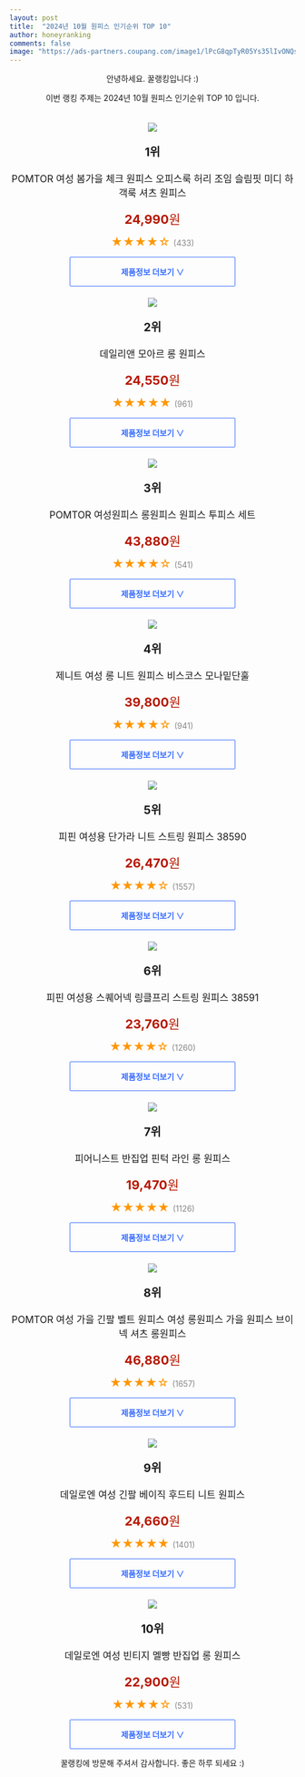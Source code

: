 ```yaml
---
layout: post
title:  "2024년 10월 원피스 인기순위 TOP 10"
author: honeyranking
comments: false
image: "https://ads-partners.coupang.com/image1/lPcG8qpTyR05Ys35lIvONQsMstDvcNMR3vCqbmVzE4UZhsFbP9uqgk3btBWjVP3suEa7XA9KQ-No6TgZYbIjE1WWW70F002S_Kh1EVkB8Y-n32sKDJ2y3MeBUhJFOeZP3gO-CBafOISmMsucm8_2rbiqMw5EAJYUPaXQzxlqla1861MCjUwTQN533eJZj1HWOLlkJrd4SCLMExdRtAiz-PmgCyL9tFVeFNzrQSScS2jIEOBYsJctukiQ1-lQ7o1fEyrWAN-brnj5e3TFhYMnNkUupAD8SyGnGzws2ACbfrrPg5A3Q7KMq90="
---
```

<p style="text-align: center;">안녕하세요. 꿀랭킹입니다 :)</p>
<p style="text-align: center;">이번 랭킹 주제는 2024년 10월 원피스 인기순위 TOP 10 입니다.</p><center><img src="https://ads-partners.coupang.com/image1/lPcG8qpTyR05Ys35lIvONQsMstDvcNMR3vCqbmVzE4UZhsFbP9uqgk3btBWjVP3suEa7XA9KQ-No6TgZYbIjE1WWW70F002S_Kh1EVkB8Y-n32sKDJ2y3MeBUhJFOeZP3gO-CBafOISmMsucm8_2rbiqMw5EAJYUPaXQzxlqla1861MCjUwTQN533eJZj1HWOLlkJrd4SCLMExdRtAiz-PmgCyL9tFVeFNzrQSScS2jIEOBYsJctukiQ1-lQ7o1fEyrWAN-brnj5e3TFhYMnNkUupAD8SyGnGzws2ACbfrrPg5A3Q7KMq90=" style="margin-top:20px" /></center><p style="text-align: center; font-size: 20px"><b>1위</b></p><p style="text-align: center; font-size: 17px">POMTOR 여성 봄가을 체크 원피스 오피스룩 허리 조임 슬림핏 미디 하객룩 셔츠 원피스</p><p style="text-align: center;"><span style="color: #b61800; font-size: 22px;"><b>24,990</b>원</span></p><p style="text-align: center;"><span style="color: #ff9600; font-size: 20px;">★★★★☆ </span><span style="color: #878787;">(433)</span></p><center><a href="https://link.coupang.com/re/AFFSDP?lptag=AF3899140&subid=honeyrank&pageKey=8217357077&itemId=23607570417&vendorItemId=90633280014&traceid=V0-153-4dcc4528aaa4f697&requestid=20241028210000876275960877&token=31850B%7CGM"><div style="font-size: 14px; display: inline-block; padding: 15px 90px; color: #346aff; border-radius: 2px; border: 1px solid #346aff; cursor: pointer;"><b>제품정보 더보기 &or;</b></div></a></center><center><img src="https://ads-partners.coupang.com/image1/PyaAYQzdUkhUxgWcP72MYfgaGAIoutI_wW7DgQ4vwnqs1Z6KUyJitsqsVG_xAFJ1DCGdYh93tq0kRkYmmslpeijtrTwn0QgTvQ3PbSb8YxJn6ATTbZX7a8Cdz9J7Zh4ufBD4QAP_DVav9LmkgQYxMjg1iJYaxYptMYCosuaHa5pBVxZnT5ZgysLGj6YPRp3f-ghnPyEXr6JGUAFemOsGUCxYylPPTBrG3-eYUk04iBhCqT-x6WqVKEzfKhLFizQwtqIXu8s7RqRksFalRnrLVGJvJwZe8S7_sHLRoU_V3oXybLhm4JuJ4P0=" style="margin-top:20px" /></center><p style="text-align: center; font-size: 20px"><b>2위</b></p><p style="text-align: center; font-size: 17px">데일리앤 모아르 롱 원피스</p><p style="text-align: center;"><span style="color: #b61800; font-size: 22px;"><b>24,550</b>원</span></p><p style="text-align: center;"><span style="color: #ff9600; font-size: 20px;">★★★★★ </span><span style="color: #878787;">(961)</span></p><center><a href="https://link.coupang.com/re/AFFSDP?lptag=AF3899140&subid=honeyrank&pageKey=7159130235&itemId=18013670523&vendorItemId=86972902341&traceid=V0-153-d8ecd8b95ecd63b8&requestid=20241028210000876275960877&token=31850B%7CGM"><div style="font-size: 14px; display: inline-block; padding: 15px 90px; color: #346aff; border-radius: 2px; border: 1px solid #346aff; cursor: pointer;"><b>제품정보 더보기 &or;</b></div></a></center><center><img src="https://ads-partners.coupang.com/image1/xYFQJdBcEQztsVcixcvNlSf3y0o3p_bQS-Nz6lSbC9hD9krZqoGvuqwnR5NATWq6mlEpyvwtEitLgDmFceqOvxFhVxxWSc1f5AJYMNUF8DO7V7zwE0rA6sxdohOBcSSv_Uhceie2AK8c-oZx0H1CiKe5MTI2N233wwM36Dv6l_Kolg3aJ3D0cEk9JB6BWqJCxvOJmZuYxxb_s6Guqb0HTN2q8TRtQ8dgcwxiHPKsjc9f7P7LWvHqAzatut3yfTbyd6kXQgdjav7_TJwTLseXRDME6pC43OryiB2JOzUUQ3NQLGDZ_BqTanc=" style="margin-top:20px" /></center><p style="text-align: center; font-size: 20px"><b>3위</b></p><p style="text-align: center; font-size: 17px">POMTOR 여성원피스 롱원피스 원피스 투피스 세트</p><p style="text-align: center;"><span style="color: #b61800; font-size: 22px;"><b>43,880</b>원</span></p><p style="text-align: center;"><span style="color: #ff9600; font-size: 20px;">★★★★☆ </span><span style="color: #878787;">(541)</span></p><center><a href="https://link.coupang.com/re/AFFSDP?lptag=AF3899140&subid=honeyrank&pageKey=8266386364&itemId=23819317863&vendorItemId=91350690514&traceid=V0-153-49af2b2366b352e6&requestid=20241028210000876275960877&token=31850B%7CGM"><div style="font-size: 14px; display: inline-block; padding: 15px 90px; color: #346aff; border-radius: 2px; border: 1px solid #346aff; cursor: pointer;"><b>제품정보 더보기 &or;</b></div></a></center><center><img src="https://ads-partners.coupang.com/image1/RuoioFwiaWrippumRtfK_P4_dIYvHPxulxDjLj2MJfqwOeM0gmB8bqm9BU8v3TMWWixmaaMhobSvwjK6bscG8wMjfXKc_WDIF43mc6_mKFOAcsxzH2vOA-yFrs5pdRSsN17G7dg3RKAuCtS0CHAP7kodHfor6Jx6SBs7vMpRKMh43GjI7Oc8AHwq6l6a6JyLndopl3kbKw5DtAGeMnZ46F9LUVDtGp0vuggmQET1mjCE8BwTdH_dI3SsidwIzd2eXC6hLs_jGSIOMOZfNxU8oVL8gRSzDEaIVnyNzROI_19kPVy4kcZyuWQ=" style="margin-top:20px" /></center><p style="text-align: center; font-size: 20px"><b>4위</b></p><p style="text-align: center; font-size: 17px">제니트 여성 롱 니트 원피스 비스코스 모나밑단훌</p><p style="text-align: center;"><span style="color: #b61800; font-size: 22px;"><b>39,800</b>원</span></p><p style="text-align: center;"><span style="color: #ff9600; font-size: 20px;">★★★★☆ </span><span style="color: #878787;">(941)</span></p><center><a href="https://link.coupang.com/re/AFFSDP?lptag=AF3899140&subid=honeyrank&pageKey=5155418438&itemId=7091282480&vendorItemId=79347170067&traceid=V0-153-4b8f505412b269ba&requestid=20241028210000876275960877&token=31850B%7CGM"><div style="font-size: 14px; display: inline-block; padding: 15px 90px; color: #346aff; border-radius: 2px; border: 1px solid #346aff; cursor: pointer;"><b>제품정보 더보기 &or;</b></div></a></center><center><img src="https://ads-partners.coupang.com/image1/IV5EFMSUzqVWHdYpIYEahuMAM2XhRjCbbFZmYH8bz97huWki4WFsga5GgQGtziKuve0bvo3bO37tyxNsEGYKCAJ7dr2GRaLRp3I84jc2m8SGiNvuE_QNygeVcf8Lw9B9tEahdQQNwcavSpUiaZLNZvJZOB6HxDnZgPwn0dhn7bPXWy-SUfNGrnTf1gYPTpI0yMSR7R-5_gLQUvrVSvl-g0fMiOn8xS02R_988XTuuk3kom2azmqfMDWvv1fkL_u5jTi3mc2HhKLkU1tanP5ITnRS2w==" style="margin-top:20px" /></center><p style="text-align: center; font-size: 20px"><b>5위</b></p><p style="text-align: center; font-size: 17px">피핀 여성용 단가라 니트 스트링 원피스 38590</p><p style="text-align: center;"><span style="color: #b61800; font-size: 22px;"><b>26,470</b>원</span></p><p style="text-align: center;"><span style="color: #ff9600; font-size: 20px;">★★★★☆ </span><span style="color: #878787;">(1557)</span></p><center><a href="https://link.coupang.com/re/AFFSDP?lptag=AF3899140&subid=honeyrank&pageKey=7548701156&itemId=19860737618&vendorItemId=87147523149&traceid=V0-153-d3a8c0e4dd2a5772&requestid=20241028210000876275960877&token=31850B%7CGM"><div style="font-size: 14px; display: inline-block; padding: 15px 90px; color: #346aff; border-radius: 2px; border: 1px solid #346aff; cursor: pointer;"><b>제품정보 더보기 &or;</b></div></a></center><center><img src="https://ads-partners.coupang.com/image1/_gfUe-_UpNfvvfYs_u_Qkm7iZy_IsKLK2qUs1MaC-rHHbaVsQxCaGIdsrNcjYDwCE1vDYiMYtvJYgyWywwwWDIuGtqYWXxNEIshzlGgX3_T6MCs9KokboVovQFFE3wEhgJZ_xYw59ojh-rWZAuSHYGZPgGUc4OrDXvqJFo5bKkUm7FiidTX-hgpaQfpwxzPgZIFexNG9iHPQdAY3shQZTr9d0kxPmnS38fAiN2CBvgo48r8k6OgQT7QvNL6bpOWlVHs2Z33wLVj1JpGSoq32YgI=" style="margin-top:20px" /></center><p style="text-align: center; font-size: 20px"><b>6위</b></p><p style="text-align: center; font-size: 17px">피핀 여성용 스퀘어넥 링클프리 스트링 원피스 38591</p><p style="text-align: center;"><span style="color: #b61800; font-size: 22px;"><b>23,760</b>원</span></p><p style="text-align: center;"><span style="color: #ff9600; font-size: 20px;">★★★★☆ </span><span style="color: #878787;">(1260)</span></p><center><a href="https://link.coupang.com/re/AFFSDP?lptag=AF3899140&subid=honeyrank&pageKey=7548701207&itemId=19860737729&vendorItemId=87147522962&traceid=V0-153-d3c5867640c4476f&requestid=20241028210000876275960877&token=31850B%7CGM"><div style="font-size: 14px; display: inline-block; padding: 15px 90px; color: #346aff; border-radius: 2px; border: 1px solid #346aff; cursor: pointer;"><b>제품정보 더보기 &or;</b></div></a></center><center><img src="https://ads-partners.coupang.com/image1/_DCX3Z7t8zkkD4OG_PAaFa8BWYnpXnPB5fTTP1jfZZFtq2NIr7CsVw6_CVFP_u59mbruI9PQqnCzPYIYeiQApHT2YbTp5KkpVQY6I_s3lAqX--OaiS-6JW2d2CEzTZowGxhvg9DXOaRY5qSC7DpdxMzg23QOYxjyrbHZknMH6eL5FkMaYlmes-GkQP06ajfokUEnUN2H6nRk6Uev1K1QtrJcGw1wNKas7cw2ZvZ5aGAih-rYZSkCGO9xvEa3Bxgno7nFcRuyq_xp7t6yfBhPUBo=" style="margin-top:20px" /></center><p style="text-align: center; font-size: 20px"><b>7위</b></p><p style="text-align: center; font-size: 17px">피어니스트 반집업 핀턱 라인 롱 원피스</p><p style="text-align: center;"><span style="color: #b61800; font-size: 22px;"><b>19,470</b>원</span></p><p style="text-align: center;"><span style="color: #ff9600; font-size: 20px;">★★★★★ </span><span style="color: #878787;">(1126)</span></p><center><a href="https://link.coupang.com/re/AFFSDP?lptag=AF3899140&subid=honeyrank&pageKey=7517790632&itemId=19711524488&vendorItemId=86815876316&traceid=V0-153-86e68c2f34083563&requestid=20241028210000876275960877&token=31850B%7CGM"><div style="font-size: 14px; display: inline-block; padding: 15px 90px; color: #346aff; border-radius: 2px; border: 1px solid #346aff; cursor: pointer;"><b>제품정보 더보기 &or;</b></div></a></center><center><img src="https://ads-partners.coupang.com/image1/89nKrePtn1TyBnxj84qR0Q_QgmcSexYRfQ0Y_zDe8gzXOl2Nea2wNQJimrKFdqn1m6SFkuzlpbML77iLNEKdsU-odvh8RXnRmrE-LpHyOfGH_amnFKZ26zYpWvOXfWHSwl4E6U-Z-Bqs_GWualwKSiNNty3L-wC88zDnNWCBQxeXb6FaVq5EINVeFAI2sAF8a65MMEafFuR480JG6rlIb1P82r651BG-aH0G7uugWX4nw4IeTzdEJGpwgf_PAlMfuB6YrB-cY_kkX-KLaVlaYr5jzStPsRKZh555R0plQK6w8tFYADEyLcw=" style="margin-top:20px" /></center><p style="text-align: center; font-size: 20px"><b>8위</b></p><p style="text-align: center; font-size: 17px">POMTOR 여성 가을 긴팔 벨트 원피스 여성 롱원피스 가을 원피스 브이넥 셔츠 롱원피스</p><p style="text-align: center;"><span style="color: #b61800; font-size: 22px;"><b>46,880</b>원</span></p><p style="text-align: center;"><span style="color: #ff9600; font-size: 20px;">★★★★☆ </span><span style="color: #878787;">(1657)</span></p><center><a href="https://link.coupang.com/re/AFFSDP?lptag=AF3899140&subid=honeyrank&pageKey=8391758881&itemId=24257973761&vendorItemId=91354766501&traceid=V0-153-2db534cf8da64ae2&requestid=20241028210000876275960877&token=31850B%7CGM"><div style="font-size: 14px; display: inline-block; padding: 15px 90px; color: #346aff; border-radius: 2px; border: 1px solid #346aff; cursor: pointer;"><b>제품정보 더보기 &or;</b></div></a></center><center><img src="https://ads-partners.coupang.com/image1/eMAtgGJdZGYa5ncceNNwG-MzxztGpVAoQoIto4x_Ytwg2mlZrX_df8Z5HK01kkd7ZgDebjXFREpF8pzxmuVqxZPfxCDn5RSQ50zRR62HTi6_xuesl4K4tUQBAW2_2zH2aWrctYFoNERwJSOPsbTEAis9onU1eb72jjiXbg1jcHIgaLhpenH66_tgh1aAp9CQzjyDw90J59eP2dafIbP2Xq8abzXZHjNezHvgYcEEkr7wO1YLD5HD1AhNrTzECJQoFHUWgY_a482XjM2gjSSzqWwbkNuG9zhwCPrVK_tgRWu-Nalh4hP1hBXx" style="margin-top:20px" /></center><p style="text-align: center; font-size: 20px"><b>9위</b></p><p style="text-align: center; font-size: 17px">데일로엔 여성 긴팔 베이직 후드티 니트 원피스</p><p style="text-align: center;"><span style="color: #b61800; font-size: 22px;"><b>24,660</b>원</span></p><p style="text-align: center;"><span style="color: #ff9600; font-size: 20px;">★★★★★ </span><span style="color: #878787;">(1401)</span></p><center><a href="https://link.coupang.com/re/AFFSDP?lptag=AF3899140&subid=honeyrank&pageKey=7598248687&itemId=20093408597&vendorItemId=87188729412&traceid=V0-153-2a291e1f34be1921&requestid=20241028210000876275960877&token=31850B%7CGM"><div style="font-size: 14px; display: inline-block; padding: 15px 90px; color: #346aff; border-radius: 2px; border: 1px solid #346aff; cursor: pointer;"><b>제품정보 더보기 &or;</b></div></a></center><center><img src="https://ads-partners.coupang.com/image1/LrVqyfQR7T8F9HttLnUpretn80mbfle7PaD-Aw_ulxkJ3zkGTnuQL0TAcpCw1Vlg-CjXz3Z7U1jmeCXm4CYQBnQHUPFHPvCy5RTNQ8gxD0POTVFtMbKW-G4KYqCD2NtmosKWDmuYoc775axGuwVEDsQKFK2rsaZhXbUmIqnc11IfCGD6lvLHi1X93DmEQMt8f6GzoRtDnPY73DxgU_MaJfyZA-NRJIQU9uxc-7-MHVCIO3b3IBbxpR0qPECDKZ9p6f-ejxnq84HAk2JZ_WFflaDRYKD7QkGEOIU0JktS7cT3UUO3zwrZi8LwQg==" style="margin-top:20px" /></center><p style="text-align: center; font-size: 20px"><b>10위</b></p><p style="text-align: center; font-size: 17px">데일로엔 여성 빈티지 멜빵 반집업 롱 원피스</p><p style="text-align: center;"><span style="color: #b61800; font-size: 22px;"><b>22,900</b>원</span></p><p style="text-align: center;"><span style="color: #ff9600; font-size: 20px;">★★★★☆ </span><span style="color: #878787;">(531)</span></p><center><a href="https://link.coupang.com/re/AFFSDP?lptag=AF3899140&subid=honeyrank&pageKey=7844422714&itemId=21363749317&vendorItemId=88421197519&traceid=V0-153-9d2e8c6183a7d42a&requestid=20241028210000876275960877&token=31850B%7CGM"><div style="font-size: 14px; display: inline-block; padding: 15px 90px; color: #346aff; border-radius: 2px; border: 1px solid #346aff; cursor: pointer;"><b>제품정보 더보기 &or;</b></div></a></center><p style="text-align: center;">꿀랭킹에 방문해 주셔서 감사합니다. 좋은 하루 되세요 :)</p>